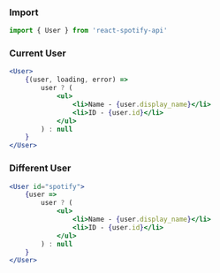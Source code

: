 ### Import
```js static
import { User } from 'react-spotify-api'
```

### Current User
```jsx static
<User>
    {(user, loading, error) =>
        user ? (
            <ul>
                <li>Name - {user.display_name}</li>
                <li>ID - {user.id}</li>
            </ul>
        ) : null
    }
</User>
```

### Different User
```jsx static
<User id="spotify">
    {user =>
        user ? (
            <ul>
                <li>Name - {user.display_name}</li>
                <li>ID - {user.id}</li>
            </ul>
        ) : null
    }
</User>
```